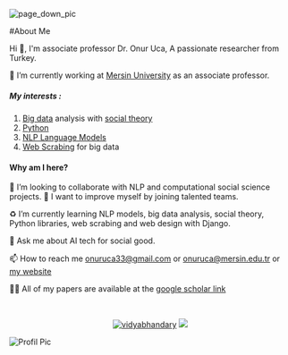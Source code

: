 
![page_down_pic](https://www.inspiritscholars.com/wp-content/uploads/2022/01/ai-for-social-good-projects.png)



#About Me



Hi 👋, I'm associate professor Dr. Onur Uca, A passionate researcher from Turkey.



🔭 I’m currently working at [Mersin University](http://apbs.mersin.edu.tr/onuruca) as an associate professor.



##### My interests :
1. [Big data](https://en.wikipedia.org/wiki/Big_data) analysis with [social theory](https://socialtheoryapplied.com/about-this-site/what-is-social-theory/)
2. [Python](https://www.python.org/)
3. [NLP Language Models](https://insights.daffodilsw.com/blog/top-5-nlp-language-models)
4. [Web Scrabing](https://en.wikipedia.org/wiki/Web_scraping) for big data


#### Why am I here?


🧠  I’m looking to collaborate with NLP and computational social science projects.
:monorail: I want to improve myself by joining talented teams.

:recycle: I’m currently learning NLP models, big data analysis, social theory, Python libraries, web scrabing and web design with Django.

💬 Ask me about AI tech for social good. 

📫 How to reach me onuruca33@gmail.com or onuruca@mersin.edu.tr or [my website](https://sites.google.com/mersin.edu.tr/socialics-aiforsocialgood/about-me)


👨‍💻 All of my papers are available at the [google scholar link](https://scholar.google.com/citations?user=RnVvi7IAAAAJ&hl=tr&oi=ao)



<p></br></p>
<p align="center">
  <a href="https://www.linkedin.com/in/ucaonur/" target="blank"><img src="https://img.shields.io/badge/LinkedIn-0077B5?style=for-the-badge&logo=linkedin&logoColor=white" alt="vidyabhandary"/></a> 
  <a href="https://twitter.com/onuruca33_uca" target="blank"><img src="https://img.shields.io/badge/Twitter-1DA1F2?style=for-the-badge&logo=twitter&logoColor=white" /></a> 
 
</p>  

![Profil Pic](https://picsum.photos/seed/picsum/1200/300)
